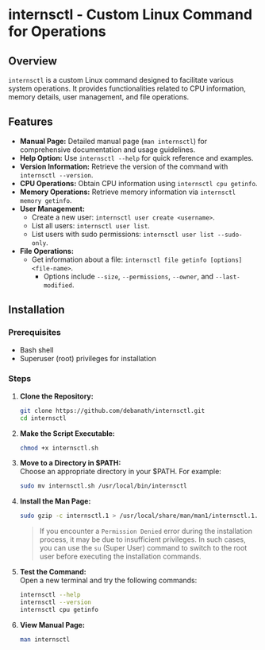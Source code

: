 # internsctl - Custom Linux Command for Operations

## Overview

`internsctl` is a custom Linux command designed to facilitate various system operations. It provides functionalities related to CPU information, memory details, user management, and file operations.

## Features

-   **Manual Page:** Detailed manual page (`man internsctl`) for comprehensive documentation and usage guidelines.
-   **Help Option:** Use `internsctl --help` for quick reference and examples.
-   **Version Information:** Retrieve the version of the command with `internsctl --version`.
-   **CPU Operations:** Obtain CPU information using `internsctl cpu getinfo`.
-   **Memory Operations:** Retrieve memory information via `internsctl memory getinfo`.
-   **User Management:**
    -   Create a new user: `internsctl user create <username>`.
    -   List all users: `internsctl user list`.
    -   List users with sudo permissions: `internsctl user list --sudo-only`.
-   **File Operations:**
    -   Get information about a file: `internsctl file getinfo [options] <file-name>`.
        -   Options include `--size`, `--permissions`, `--owner`, and `--last-modified`.

## Installation

### Prerequisites

-   Bash shell
-   Superuser (root) privileges for installation

### Steps

1.  **Clone the Repository:**

    ```bash
    git clone https://github.com/debanath/internsctl.git
    cd internsctl
    ```

1.  **Make the Script Executable:**

    ```bash
    chmod +x internsctl.sh
    ```

1.  **Move to a Directory in $PATH:**  
    Choose an appropriate directory in your $PATH. For example:

    ```bash
    sudo mv internsctl.sh /usr/local/bin/internsctl
    ```

1.  **Install the Man Page:**

    ```bash
    sudo gzip -c internsctl.1 > /usr/local/share/man/man1/internsctl.1.gz
    ```

    > If you encounter a `Permission Denied` error during the installation process, it may be due to insufficient privileges. In such cases, you can use the `su` (Super User) command to switch to the root user before executing the installation commands.

1.  **Test the Command:**  
    Open a new terminal and try the following commands:

    ```bash
    internsctl --help
    internsctl --version
    internsctl cpu getinfo
    ```

1.  **View Manual Page:**

    ```bash
    man internsctl
    ```
